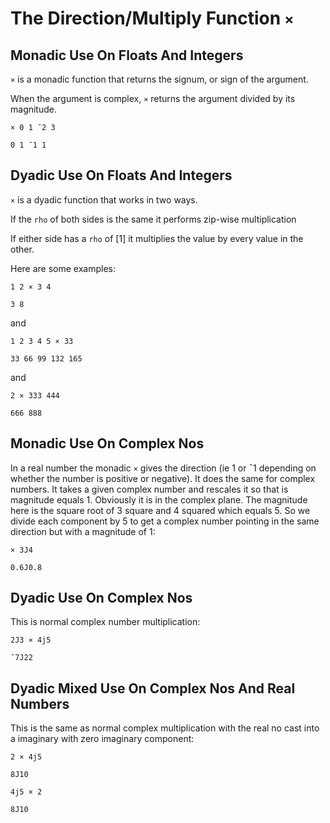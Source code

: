 # The Direction/Multiply Function `×`

## Monadic Use On Floats And Integers

`×` is a monadic function that returns the signum, or sign of the argument.

When the argument is complex, `×` returns the argument divided by its magnitude.

```pometo
× 0 1 ¯2 3
```

```pometo_results
0 1 ¯1 1
```

## Dyadic Use On Floats And Integers

`×` is a dyadic function that works in two ways.

If the `rho` of both sides is the same it performs zip-wise multiplication

If either side has a `rho` of [1] it multiplies the value by every value in the other.

Here are some examples:

```pometo
1 2 × 3 4
```

```pometo_results
3 8
```

and

```pometo
1 2 3 4 5 × 33
```

```pometo_results
33 66 99 132 165
```

and

```pometo
2 × 333 444
```

```pometo_results
666 888
```

## Monadic Use On Complex Nos

In a real number the monadic `×` gives the direction (ie 1 or ¯1 depending on whether the number is positive or negative). It does the same for complex numbers. It takes a given complex number and rescales it so that is magnitude equals 1. Obviously it is in the complex plane. The magnitude here is the square root of 3 square and 4 squared which equals 5. So we divide each component by 5 to get a complex number pointing in the same direction but with a magnitude of 1:

```pometo
× 3J4
```

```pometo_results
0.6J0.8
```

## Dyadic Use On Complex Nos

This is normal complex number multiplication:

```pometo
2J3 × 4j5
```

```pometo_results
¯7J22
```

## Dyadic Mixed Use On Complex Nos And Real Numbers


This is the same as normal complex multiplication with the real no cast into a imaginary with zero imaginary component:

```pometo
2 × 4j5
```

```pometo_results
8J10
```

```pometo
4j5 × 2
```

```pometo_results
8J10
```
